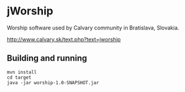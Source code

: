 jWorship
========
Worship software used by Calvary community in Bratislava, Slovakia.

http://www.calvary.sk/text.php?text=jworship

## Building and running

```
mvn install
cd target
java -jar worship-1.0-SNAPSHOT.jar
```
